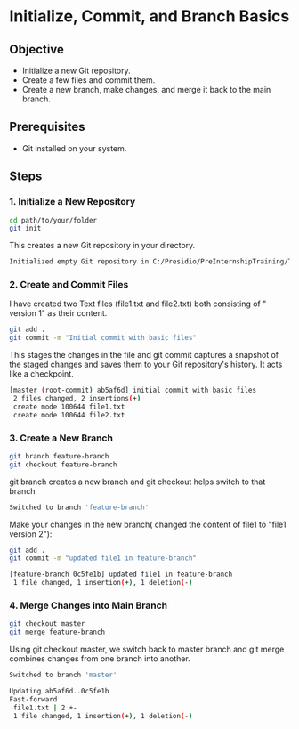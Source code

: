 # Initialize, Commit, and Branch Basics

## Objective
- Initialize a new Git repository.
- Create a few files and commit them.
- Create a new branch, make changes, and merge it back to the main branch.

## Prerequisites
- Git installed on your system.

## Steps

### 1. Initialize a New Repository
```bash
cd path/to/your/folder
git init
```
This creates a new Git repository in your directory.
```bash
Initialized empty Git repository in C:/Presidio/PreInternshipTraining/Testing/.git/
```

### 2. Create and Commit Files
I have created two Text files (file1.txt and file2.txt) both consisting of "<filename> version 1" as their content.
```bash
git add .
git commit -m "Initial commit with basic files"
```
This stages the changes in the file and git commit captures a snapshot of the staged changes and saves them to your Git repository's history. It acts like a checkpoint.
```bash
[master (root-commit) ab5af6d] initial commit with basic files
 2 files changed, 2 insertions(+)
 create mode 100644 file1.txt
 create mode 100644 file2.txt
```

### 3. Create a New Branch
```bash
git branch feature-branch
git checkout feature-branch
```
git branch creates a new branch and git checkout helps switch to that branch
```bash
Switched to branch 'feature-branch'
```
Make your changes in the new branch( changed the content of file1 to "file1 version 2"):
```bash
git add .
git commit -m "updated file1 in feature-branch"
```
```bash
[feature-branch 0c5fe1b] updated file1 in feature-branch
 1 file changed, 1 insertion(+), 1 deletion(-)
```

### 4. Merge Changes into Main Branch
```bash
git checkout master
git merge feature-branch
```
Using git checkout master, we switch back to master branch and git merge combines changes from one branch into another.
```bash
Switched to branch 'master'

Updating ab5af6d..0c5fe1b
Fast-forward
 file1.txt | 2 +-
 1 file changed, 1 insertion(+), 1 deletion(-)
```

